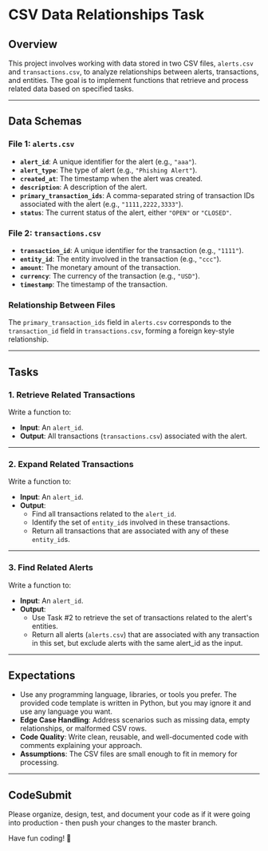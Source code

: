 # **CSV Data Relationships Task**

## **Overview**

This project involves working with data stored in two CSV files, `alerts.csv` and `transactions.csv`, to analyze relationships between alerts, transactions, and entities. The goal is to implement functions that retrieve and process related data based on specified tasks.

---

## **Data Schemas**

### **File 1: `alerts.csv`**
- **`alert_id`**: A unique identifier for the alert (e.g., `"aaa"`).
- **`alert_type`**: The type of alert (e.g., `"Phishing Alert"`).
- **`created_at`**: The timestamp when the alert was created.
- **`description`**: A description of the alert.
- **`primary_transaction_ids`**: A comma-separated string of transaction IDs associated with the alert (e.g., `"1111,2222,3333"`).
- **`status`**: The current status of the alert, either `"OPEN"` or `"CLOSED"`.

### **File 2: `transactions.csv`**
- **`transaction_id`**: A unique identifier for the transaction (e.g., `"1111"`).
- **`entity_id`**: The entity involved in the transaction (e.g., `"ccc"`).
- **`amount`**: The monetary amount of the transaction.
- **`currency`**: The currency of the transaction (e.g., `"USD"`).
- **`timestamp`**: The timestamp of the transaction.

### **Relationship Between Files**
The `primary_transaction_ids` field in `alerts.csv` corresponds to the `transaction_id` field in `transactions.csv`, forming a foreign key-style relationship.

---

## **Tasks**

### **1. Retrieve Related Transactions**
Write a function to:
- **Input**: An `alert_id`.
- **Output**: All transactions (`transactions.csv`) associated with the alert.

---

### **2. Expand Related Transactions**
Write a function to:
- **Input**: An `alert_id`.
- **Output**: 
  - Find all transactions related to the `alert_id`.
  - Identify the set of `entity_id`s involved in these transactions.
  - Return all transactions that are associated with any of these `entity_id`s.

---

### **3. Find Related Alerts**
Write a function to:
- **Input**: An `alert_id`.
- **Output**: 
  - Use Task #2 to retrieve the set of transactions related to the alert's entities.
  - Return all alerts (`alerts.csv`) that are associated with any transaction in this set, but exclude alerts with the same alert_id as the input.

---

## **Expectations**
- Use any programming language, libraries, or tools you prefer. The provided code template is written in Python, but you may ignore it and use any language you want.
- **Edge Case Handling**: Address scenarios such as missing data, empty relationships, or malformed CSV rows.
- **Code Quality**: Write clean, reusable, and well-documented code with comments explaining your approach.
- **Assumptions**: The CSV files are small enough to fit in memory for processing.

---

## CodeSubmit

Please organize, design, test, and document your code as if it were
going into production - then push your changes to the master branch.

Have fun coding! 🚀
